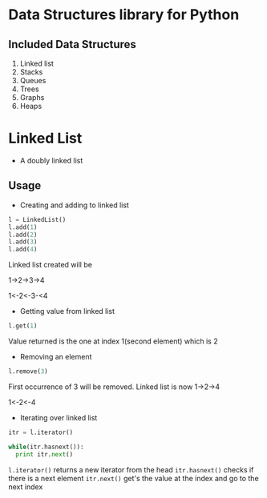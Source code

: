 # Data Structures library for Python

## Included Data Structures

1. Linked list
2. Stacks
3. Queues
4. Trees
5. Graphs
6. Heaps


# Linked List

- A doubly linked list

## Usage
- Creating and adding to linked list
```python
l = LinkedList()
l.add(1)
l.add(2)
l.add(3)
l.add(4)
```
Linked list created will be

1->2->3->4

1<-2<-3-<4

- Getting value from linked list

```python
l.get(1)
```
Value returned is the one at index 1(second element) which is 2

- Removing an element

```python
l.remove(3)
```

First occurrence of 3 will be removed.
Linked list is now
1->2->4

1<-2<-4

- Iterating over linked list

```python
itr = l.iterator()

while(itr.hasnext()):
  print itr.next()
```
`l.iterator()` returns a new iterator from the head
`itr.hasnext()` checks if there is a next element
`itr.next()` get's the value at the index and go to the next index
